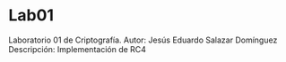 # Lab01
Laboratorio 01 de Criptografía.
Autor: Jesús Eduardo Salazar Domínguez
Descripción: Implementación de RC4
